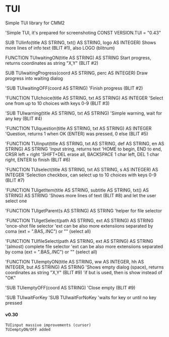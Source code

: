 # TUI
 Simple TUI library for CMM2

'Simple TUI, it's prepared for screenshoting
CONST VERSION.TUI = "0.43"

SUB TUIinfo(title AS STRING, txt() AS STRING, logo AS INTEGER)
Shows more lines of info text (BLIT #1), also LOGO (blitnum)

FUNCTION TUIwaitingON(title AS STRING) AS STRING
	Start progress, returns coordinates as string "X,Y" (BLIT #2)

SUB TUIwaitingProgress(coord AS STRING, perc AS INTEGER)
	Draw progress into waiting dialog

'SUB TUIwaitingOFF(coord AS STRING)
  'Finish progress (BLIT #2)

'FUNCTION TUIchoice(title AS STRING, txt AS STRING) AS INTEGER
  'Select one from up to 10 choices with keys 0-9 (BLIT #3)

'SUB TUIwarning(title AS STRING, txt AS STRING)
  'Simple warning, wait for any key (BLIT #4)

'FUNCTION TUIquestion(title AS STRING, txt AS STRING) AS INTEGER
  'Question, returns 1 when OK (ENTER) was pressed, 0 else (BLIT #5)

'FUNCTION TUIinput(title AS STRING, txt AS STRING, def AS STRING, en AS STRING) AS STRING
  'Input string, returns text
  'HOME to begin, END to end, CRSR left + right
  'SHIFT+DEL erase all, BACKSPACE 1 char left, DEL 1 char right, ENTER to finish (BLIT #6) 

'FUNCTION TUIselect(title AS STRING, txt AS STRING, s AS INTEGER) AS INTEGER
  'Selection checkbox, can select up to 10 choices with keys 0-9 (BLIT #7)

'FUNCTION TUIgetItem(title AS STRING, subtitle AS STRING, txt() AS STRING) AS STRING
  'Shows more lines of text (BLIT #8) and let the user select one

'FUNCTION TUIgetParent(s AS STRING) AS STRING
  'helper for file selector

'FUNCTION TUIgetSelect(path AS STRING, ext AS STRING) AS STRING
  'once-shot file selector
  'ext can be also more extensiions separated by coma (ext = ".BAS,.INC") or "" (select all)

'FUNCTION TUIfileSelect(path AS STRING, ext AS STRING) AS STRING
  '(almost) complete file selector
  'ext can be also more extensiions separated by coma (ext = ".BAS,.INC") or "" (select all)

'FUNCTION TUIemptyON(title AS STRING, ww AS INTEGER, hh AS INTEGER, but AS STRING) AS STRING
  'Shows empty dialog (space), returns coordinates as string "X,Y" (BLIT #9)
  'if but is used, then is show instead of "OK"

'SUB TUIemptyOFF(coord AS STRING)
  'Close empty (BLIT #9)

'SUB TUIwaitForKey
'SUB TUIwaitForNoKey
  'waits for key or until no key pressed
  
  
#### v0.30
	TUIinput massive improvements (cursor)
	TUIemptyON/OFF added
